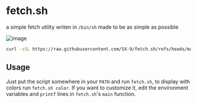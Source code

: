 # fetch.sh
a simple fetch utility
writen in `/bin/sh` made to be as simple as possible

![image](https://github.com/user-attachments/assets/513d45bc-f31c-46a5-be3c-da167683b250)

```sh
curl -sSL https://raw.githubusercontent.com/SX-9/fetch.sh/refs/heads/master/fetch.sh | sh -s -- color
```

## Usage
Just put the script somewhere in your `PATH` and run `fetch.sh`, to display with colors run `fetch.sh color`.
If you want to customize it, edit the environment variables and `printf` lines in `fetch.sh`'s `main` function.
